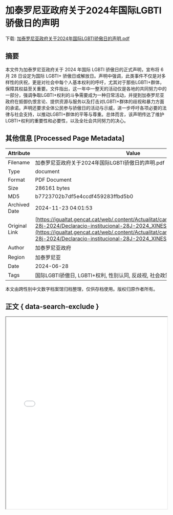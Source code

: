 # 加泰罗尼亚政府关于2024年国际LGBTI骄傲日的声明

<!-- tcd_download_link -->
下载: <a href="../加泰罗尼亚政府关于2024年国际LGBTI骄傲日的声明.pdf" download>加泰罗尼亚政府关于2024年国际LGBTI骄傲日的声明.pdf</a>
<!-- tcd_download_link_end -->

## 摘要

<!-- tcd_abstract -->
本文件为加泰罗尼亚政府关于 2024 年国际 LGBTI 骄傲日的正式声明，宣布将 6 月 28 日设定为国际 LGBTI+ 骄傲日或解放日。声明中强调，此类事件不仅是对多样性的庆祝，更是对社会中每个人基本权利的呼吁，尤其对于那些LGBTI+群体，保障其权益至关重要。文件指出，这一年中一整天的活动仅是各地的共同努力中的一部分，强调争取LGBTI+权利的斗争需要成为一种日常活动，并提到加泰罗尼亚政府在抵御仇恨言论、提供资源与服务以及打击对LGBTI+群体的歧视和暴力方面的承诺。声明还要求全体公民参与骄傲日的活动与示威，进一步呼吁各项必要的法律与社会支持，以推动LGBTI+群体的平等与尊重。总体而言，该声明传达了维护LGBTI+权利的重要性和必要性，以及全社会共同努力的决心。

<!-- tcd_abstract_end -->

## 其他信息 [Processed Page Metadata]

| Attribute       | Value                                  |
|-----------------|----------------------------------------|
| Filename        | 加泰罗尼亚政府关于2024年国际LGBTI骄傲日的声明.pdf                             |
| Type            | document                                 |
| Format          | PDF Document                               |
| Size            | 286161 bytes                           |
| MD5             | b7723702b7df5e4ccdf459283ffbd5b0                                  |
| Archived Date   | 2024-11-23 04:01:53                             |
| Original Link   | [https://igualtat.gencat.cat/web/.content/Actualitat/campanyes/igualdediferents-28j-2024/Declaracio-institucional-28J-2024_XINES.pdf](https://igualtat.gencat.cat/web/.content/Actualitat/campanyes/igualdediferents-28j-2024/Declaracio-institucional-28J-2024_XINES.pdf)                         |
| Author          | 加泰罗尼亚政府                               |
| Region          | 加泰罗尼亚                               |
| Date            | 2024-06-28                                 |
| Tags            | 国际LGBTI骄傲日, LGBTI+权利, 性别认同, 反歧视, 社会政策, 人权, 多元性别, 社会平等                                 |

本文由跨性别中文数字档案馆归档整理，仅供存档使用。版权归原作者所有。


## 正文 { data-search-exclude }

<!-- tcd_main_text -->
<iframe src="../加泰罗尼亚政府关于2024年国际LGBTI骄傲日的声明.pdf" width="100%" height="600px">
    <p>无法显示PDF，请下载查看。</p>
</iframe>
<!-- tcd_main_text_end -->

